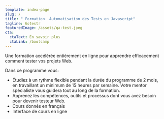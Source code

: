 ```yaml
---
template: index-page
slug: /
title: " Formation  Automatisation des Tests en Javascript"
tagline: Gotestr
featuredImage: /assets/qa-test.jpeg
cta:
  ctaText: En savoir plus
  ctaLink: /bootcamp
---
```

Une formation accélérée entièrement en ligne pour apprendre efficacement comment tester vos projets Web.

Dans ce programme vous:
* Étudiez à un rythme flexible pendant la durée du programme de 2 mois, en travaillant un minimum de 15 heures par semaine. 
Votre mentor spécialiste vous guidera tout au long de la formation.
* Apprenez les compétences, outils et processus dont vous avez besoin pour devenir testeur Web.
* Cours donnés en français 
* Interface de cours en ligne